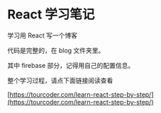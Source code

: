 # React 学习笔记
学习用 React 写一个博客

代码是完整的，在 blog 文件夹里。

其中 firebase 部分，记得用自己的配置信息。

整个学习过程，请点下面链接阅读查看

[https://tourcoder.com/learn-react-step-by-step/](https://tourcoder.com/learn-react-step-by-step/)

